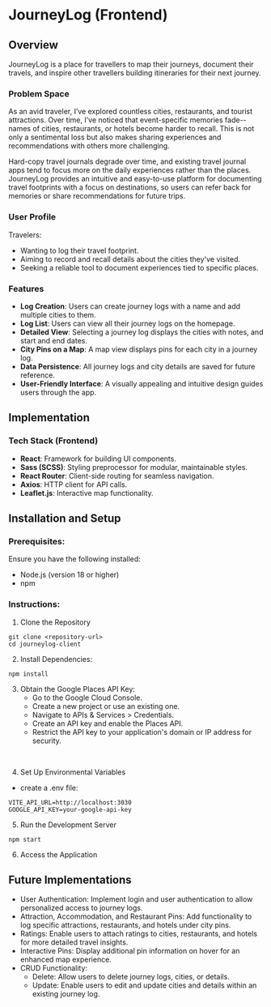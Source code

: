# JourneyLog (Frontend)

## Overview

JourneyLog is a place for travellers to map their journeys, document their travels, and inspire other travellers building itineraries for their next journey.  

### Problem Space

As an avid traveler, I’ve explored countless cities, restaurants, and tourist attractions. Over time, I’ve noticed that event-specific memories fade--names of cities, restaurants, or hotels become harder to recall. This is not only a sentimental loss but also makes sharing experiences and recommendations with others more challenging.

Hard-copy travel journals degrade over time, and existing travel journal apps tend to focus more on the daily experiences rather than the places. JourneyLog provides an intuitive and easy-to-use platform for documenting travel footprints with a focus on destinations, so users can refer back for memories or share recommendations for future trips.

### User Profile

Travelers:
- Wanting to log their travel footprint.
- Aiming to record and recall details about the cities they've visited.
- Seeking a reliable tool to document experiences tied to specific places.

### Features

- **Log Creation**: Users can create journey logs with a name and add multiple cities to them.
- **Log List**: Users can view all their journey logs on the homepage.
- **Detailed View**: Selecting a journey log displays the cities with notes, and start and end dates.
- **City Pins on a Map**: A map view displays pins for each city in a journey log.
- **Data Persistence**: All journey logs and city details are saved for future reference.
- **User-Friendly Interface**: A visually appealing and intuitive design guides users through the app.


## Implementation

### Tech Stack (Frontend)

- **React**: Framework for building UI components.
- **Sass (SCSS)**: Styling preprocessor for modular, maintainable styles.
- **React Router**: Client-side routing for seamless navigation.
- **Axios**: HTTP client for API calls.
- **Leaflet.js**: Interactive map functionality.


## Installation and Setup

### Prerequisites:
Ensure you have the following installed:
- Node.js (version 18 or higher)
- npm

### Instructions:

1. Clone the Repository
```
git clone <repository-url>
cd journeylog-client
```

2. Install Dependencies:
```
npm install
```

3. Obtain the Google Places API Key:
   - Go to the Google Cloud Console.
   - Create a new project or use an existing one.
   - Navigate to APIs & Services > Credentials.
   - Create an API key and enable the Places API.
   - Restrict the API key to your application's domain or IP address for security.
<br>

4. Set Up Environmental Variables

- create a .env file:
```
VITE_API_URL=http://localhost:3030
GOOGLE_API_KEY=your-google-api-key
```

5. Run the Development Server
```
npm start
```

6. Access the Application


## Future Implementations
- User Authentication: Implement login and user authentication to allow personalized access to journey logs.
- Attraction, Accommodation, and Restaurant Pins: Add functionality to log specific attractions, restaurants, and hotels under city pins.
- Ratings: Enable users to attach ratings to cities, restaurants, and hotels for more detailed travel insights.
- Interactive Pins: Display additional pin information on hover for an enhanced map experience.
- CRUD Functionality:
  - Delete: Allow users to delete journey logs, cities, or details.
  - Update: Enable users to edit and update cities and details within an existing journey log.